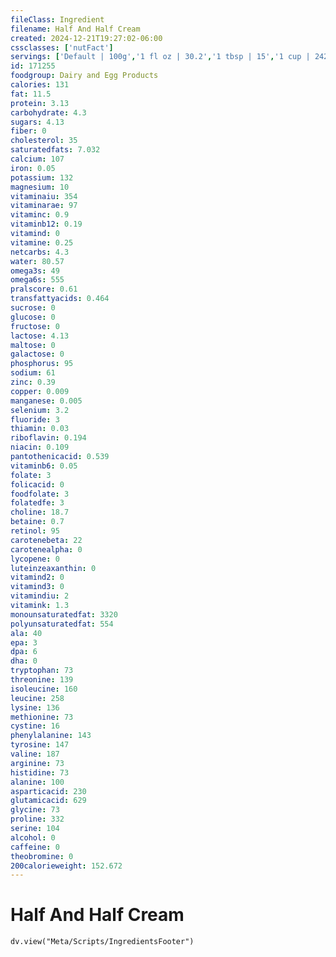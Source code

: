 ```yaml
---
fileClass: Ingredient
filename: Half And Half Cream
created: 2024-12-21T19:27:02-06:00
cssclasses: ['nutFact']
servings: ['Default | 100g','1 fl oz | 30.2','1 tbsp | 15','1 cup | 242','1 container, individual (.5 fl oz) | 15']
id: 171255
foodgroup: Dairy and Egg Products
calories: 131
fat: 11.5
protein: 3.13
carbohydrate: 4.3
sugars: 4.13
fiber: 0
cholesterol: 35
saturatedfats: 7.032
calcium: 107
iron: 0.05
potassium: 132
magnesium: 10
vitaminaiu: 354
vitaminarae: 97
vitaminc: 0.9
vitaminb12: 0.19
vitamind: 0
vitamine: 0.25
netcarbs: 4.3
water: 80.57
omega3s: 49
omega6s: 555
pralscore: 0.61
transfattyacids: 0.464
sucrose: 0
glucose: 0
fructose: 0
lactose: 4.13
maltose: 0
galactose: 0
phosphorus: 95
sodium: 61
zinc: 0.39
copper: 0.009
manganese: 0.005
selenium: 3.2
fluoride: 3
thiamin: 0.03
riboflavin: 0.194
niacin: 0.109
pantothenicacid: 0.539
vitaminb6: 0.05
folate: 3
folicacid: 0
foodfolate: 3
folatedfe: 3
choline: 18.7
betaine: 0.7
retinol: 95
carotenebeta: 22
carotenealpha: 0
lycopene: 0
luteinzeaxanthin: 0
vitamind2: 0
vitamind3: 0
vitamindiu: 2
vitamink: 1.3
monounsaturatedfat: 3320
polyunsaturatedfat: 554
ala: 40
epa: 3
dpa: 6
dha: 0
tryptophan: 73
threonine: 139
isoleucine: 160
leucine: 258
lysine: 136
methionine: 73
cystine: 16
phenylalanine: 143
tyrosine: 147
valine: 187
arginine: 73
histidine: 73
alanine: 100
asparticacid: 230
glutamicacid: 629
glycine: 73
proline: 332
serine: 104
alcohol: 0
caffeine: 0
theobromine: 0
200calorieweight: 152.672
---
```


# Half And Half Cream

```dataviewjs
dv.view("Meta/Scripts/IngredientsFooter")
```